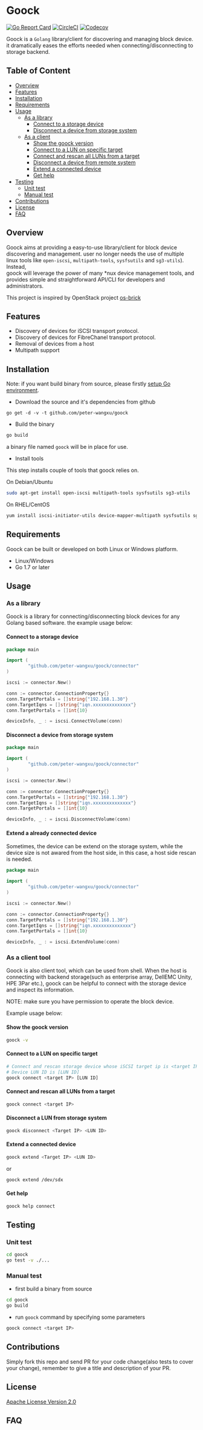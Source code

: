 # Goock

[![Go Report Card](https://goreportcard.com/badge/github.com/peter-wangxu/goock)](https://goreportcard.com/report/github.com/peter-wangxu/goock)
[![CircleCI](https://img.shields.io/circleci/project/github/peter-wangxu/goock/master.svg?style=flat-square)](https://circleci.com/gh/peter-wangxu/goock)
[![Codecov](https://img.shields.io/codecov/c/github/peter-wangxu/goock/master.svg?style=flat-square)](https://codecov.io/gh/peter-wangxu/goock)

Goock is a `Golang` library/client for discovering and managing block device. it dramatically eases the
efforts needed when connecting/disconnecting to storage backend.

## Table of Content

* [Overview](#overview)
* [Features](#features)
* [Installation](#installation)
* [Requirements](#requirements)
* [Usage](#usage)
    * [As a library](#as-a-library)
        * [Connect to a storage device](#connect-to-a-storage-device)
        * [Disconnect a device from storage system](#disconnect-a-device-from-storage-system)
    * [As a client](#as-a-client)
        * [Show the goock version](#show-the-goock-version)
        * [Connect to a LUN on specific target](#connect-to-a-lun-on-specific-target)
        * [Connect and rescan all LUNs from a target](#connect-and-rescan-all-luns-from-a-target)
        * [Disconnect a device from remote system](#disconnect-a-lun-from-storage-system)
        * [Extend a connected device](#extend-a-connected-device)
        * [Get help](#get-help)
* [Testing](#testing)
    * [Unit test](#unit-test)
    * [Manual test](#manual-test)
* [Contributions](#contributions)
* [License](#license)
* [FAQ](#faq)


## Overview

Goock aims at providing a easy-to-use library/client for block device discovering and management. user no longer needs
the use of multiple linux tools like `open-iscsi`, `multipath-tools`, `sysfsutils` and `sg3-utils`). Instead,  
goock will leverage the power of many *nux device management tools, and provides simple and straightforward API/CLI for
developers and administrators.


This project is inspired by OpenStack project
[os-brick](https://github.com/openstack/os-brick)

## Features

* Discovery of devices for iSCSI transport protocol.
* Discovery of devices for FibreChanel transport protocol.
* Removal of devices from a host
* Multipath support

## Installation

Note: if you want build binary from source, please firstly [setup Go environment](https://golang.org/doc/).

- Download the source and it's dependencies from github

```
go get -d -v -t github.com/peter-wangxu/goock
```
- Build the binary

```bash
go build
```
a binary file named `goock` will be in place for use.

- Install tools

This step installs couple of tools that goock relies on. 

On Debian/Ubuntu
```bash
sudo apt-get install open-iscsi multipath-tools sysfsutils sg3-utils
```
On RHEL/CentOS

```bash
yum install iscsi-initiator-utils device-mapper-multipath sysfsutils sg3_utils
```
## Requirements

Goock can be built or developed on both Linux or Windows platform.

* Linux/Windows
* Go 1.7 or later

## Usage

### As a library

Goock is a library for connecting/disconnecting block devices for any Golang based
software. the example usage below:

#### Connect to a storage device

```go
package main

import (
        "github.com/peter-wangxu/goock/connector"
)

iscsi := connector.New()

conn := connector.ConnectionProperty{}
conn.TargetPortals = []string{"192.168.1.30"}
conn.TargetIqns = []string{"iqn.xxxxxxxxxxxxxx"}
conn.TargetPortals = []int{10}

deviceInfo, _ : = iscsi.ConnectVolume(conn)
```

#### Disconnect a device from storage system

```go
package main

import (
        "github.com/peter-wangxu/goock/connector"
)

iscsi := connector.New()

conn := connector.ConnectionProperty{}
conn.TargetPortals = []string{"192.168.1.30"}
conn.TargetIqns = []string{"iqn.xxxxxxxxxxxxxx"}
conn.TargetPortals = []int{10}

deviceInfo, _ : = iscsi.DisconnectVolume(conn)
```

#### Extend a already connected device

Sometimes, the device can be extend on the storage system, while the device size
is not awared from the host side, in this case, a host side rescan is needed.

```go
package main

import (
        "github.com/peter-wangxu/goock/connector"
)

iscsi := connector.New()

conn := connector.ConnectionProperty{}
conn.TargetPortals = []string{"192.168.1.30"}
conn.TargetIqns = []string{"iqn.xxxxxxxxxxxxxx"}
conn.TargetPortals = []int{10}

deviceInfo, _ : = iscsi.ExtendVolume(conn)
```

### As a client tool

Goock is also client tool, which can be used from shell. When the host is connecting with
backend storage(such as enterprise array, DellEMC Unity, HPE 3Par etc.), goock can be helpful
to connect with the storage device and inspect its information.


NOTE: make sure you have permission to operate the block device.


Example usage below:

#### Show the goock version

```bash
goock -v
```

#### Connect to a LUN on specific target

```bash
# Connect and rescan storage device whose iSCSI target ip is <target IP>, the desired
# Device LUN ID is [LUN ID]
goock connect <target IP> [LUN ID]

```
#### Connect and rescan all LUNs from a target

```bash
goock connect <target IP>
```

#### Disconnect a LUN from storage system
 
 ```bash
 goock disconnect <Target IP> <LUN ID>
 ```

#### Extend a connected device

```bash
goock extend <Target IP> <LUN ID>
```
or

```bash
goock extend /dev/sdx
```

#### Get help

```bash
goock help connect
```
## Testing

### Unit test
```bash
cd goock
go test -v ./...
```

### Manual test

* first build a binary from source

```bash
cd goock
go build
```
* run `goock` command by specifying some parameters
```bash
goock connect <target IP>
```


## Contributions

Simply fork this repo and send PR for your code change(also tests to cover your
change), remember to give a title and description of your PR.

## License

[Apache License Version 2.0](LICENSE)

## FAQ

